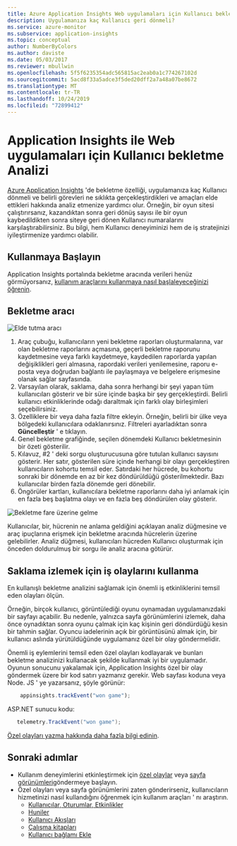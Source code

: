 ```yaml
---
title: Azure Application Insights Web uygulamaları için Kullanıcı bekletme Analizi | Microsoft docs
description: Uygulamanıza kaç Kullanıcı geri dönmeli?
ms.service: azure-monitor
ms.subservice: application-insights
ms.topic: conceptual
author: NumberByColors
ms.author: daviste
ms.date: 05/03/2017
ms.reviewer: mbullwin
ms.openlocfilehash: 5f5f6235354adc565815ac2eab0a1c774267102d
ms.sourcegitcommit: 5acd8f33a5adce3f5ded20dff2a7a48a07be8672
ms.translationtype: MT
ms.contentlocale: tr-TR
ms.lasthandoff: 10/24/2019
ms.locfileid: "72899412"
---
```

# <a name="user-retention-analysis-for-web-applications-with-application-insights"></a>Application Insights ile Web uygulamaları için Kullanıcı bekletme Analizi

[Azure Application Insights](../../azure-monitor/app/app-insights-overview.md) 'de bekletme özelliği, uygulamanıza kaç Kullanıcı dönmeli ve belirli görevleri ne sıklıkta gerçekleştirdikleri ve amaçları elde ettikleri hakkında analiz etmenize yardımcı olur. Örneğin, bir oyun sitesi çalıştırırsanız, kazandıktan sonra geri dönüş sayısı ile bir oyun kaybedildikten sonra siteye geri dönen Kullanıcı numaralarını karşılaştırabilirsiniz. Bu bilgi, hem Kullanıcı deneyiminizi hem de iş stratejinizi iyileştirmenize yardımcı olabilir.

## <a name="get-started"></a>Kullanmaya Başlayın

Application Insights portalında bekletme aracında verileri henüz görmüyorsanız, [kullanım araçlarını kullanmaya nasıl başlaleyeceğinizi öğrenin](usage-overview.md).

## <a name="the-retention-tool"></a>Bekletme aracı

![Elde tutma aracı](./media/usage-retention/retention.png)

1. Araç çubuğu, kullanıcıların yeni bekletme raporları oluşturmalarına, var olan bekletme raporlarını açmasına, geçerli bekletme raporunu kaydetmesine veya farklı kaydetmeye, kaydedilen raporlarda yapılan değişiklikleri geri almasına, rapordaki verileri yenilemesine, raporu e-posta veya doğrudan bağlantı ile paylaşmaya ve belgelere erişmesine olanak sağlar sayfasında. 
2. Varsayılan olarak, saklama, daha sonra herhangi bir şeyi yapan tüm kullanıcıları gösterir ve bir süre içinde başka bir şey gerçekleştirdi. Belirli kullanıcı etkinliklerinde odağı daraltmak için farklı olay birleşimleri seçebilirsiniz.
3. Özelliklere bir veya daha fazla filtre ekleyin. Örneğin, belirli bir ülke veya bölgedeki kullanıcılara odaklanırsınız. Filtreleri ayarladıktan sonra **Güncelleştir** ' e tıklayın. 
4. Genel bekletme grafiğinde, seçilen dönemdeki Kullanıcı bekletmesinin bir özeti gösterilir. 
5. Kılavuz, #2 ' deki sorgu oluşturucusuna göre tutulan kullanıcı sayısını gösterir. Her satır, gösterilen süre içinde herhangi bir olayı gerçekleştiren kullanıcıların kohortu temsil eder. Satırdaki her hücrede, bu kohortu sonraki bir dönemde en az bir kez döndürüldüğü gösterilmektedir. Bazı kullanıcılar birden fazla dönemde geri dönebilir. 
6. Öngörüler kartları, kullanıcılara bekletme raporlarını daha iyi anlamak için en fazla beş başlatma olayı ve en fazla beş döndürülen olay gösterir. 

![Bekletme fare üzerine gelme](./media/usage-retention/hover.png)

Kullanıcılar, bir, hücrenin ne anlama geldiğini açıklayan analiz düğmesine ve araç ipuçlarına erişmek için bekletme aracında hücrelerin üzerine gelebilirler. Analiz düğmesi, kullanıcıları hücreden Kullanıcı oluşturmak için önceden doldurulmuş bir sorgu ile analiz aracına götürür. 

## <a name="use-business-events-to-track-retention"></a>Saklama izlemek için iş olaylarını kullanma

En kullanışlı bekletme analizini sağlamak için önemli iş etkinliklerini temsil eden olayları ölçün. 

Örneğin, birçok kullanıcı, görüntülediği oyunu oynamadan uygulamanızdaki bir sayfayı açabilir. Bu nedenle, yalnızca sayfa görünümlerini izlemek, daha önce oynadıktan sonra oyunu çalmak için kaç kişinin geri döndürdüğü kesin bir tahmin sağlar. Oyuncu iadelerinin açık bir görüntüsünü almak için, bir kullanıcı aslında yürütüldüğünde uygulamanız özel bir olay göndermelidir.  

Önemli iş eylemlerini temsil eden özel olayları kodlayarak ve bunları bekletme analizinizi kullanacak şekilde kullanmak iyi bir uygulamadır. Oyunun sonucunu yakalamak için, Application Insights özel bir olay göndermek üzere bir kod satırı yazmanız gerekir. Web sayfası koduna veya Node. JS ' ye yazarsanız, şöyle görünür:

```JavaScript
    appinsights.trackEvent("won game");
```

ASP.NET sunucu kodu:

```csharp
   telemetry.TrackEvent("won game");
```

[Özel olayları yazma hakkında daha fazla bilgi edinin](../../azure-monitor/app/api-custom-events-metrics.md#trackevent).


## <a name="next-steps"></a>Sonraki adımlar
- Kullanım deneyimlerini etkinleştirmek için [özel olaylar](https://docs.microsoft.com/azure/application-insights/app-insights-api-custom-events-metrics#trackevent) veya [sayfa görünümleri](https://docs.microsoft.com/azure/application-insights/app-insights-api-custom-events-metrics#page-views)göndermeye başlayın.
- Özel olayları veya sayfa görünümlerini zaten gönderirseniz, kullanıcıların hizmetinizi nasıl kullandığını öğrenmek için kullanım araçları ' nı araştırın.
    - [Kullanıcılar, Oturumlar, Etkinlikler](usage-segmentation.md)
    - [Huniler](usage-funnels.md)
    - [Kullanıcı Akışları](usage-flows.md)
    - [Çalışma kitapları](../../azure-monitor/app/usage-workbooks.md)
    - [Kullanıcı bağlamı Ekle](usage-send-user-context.md)


